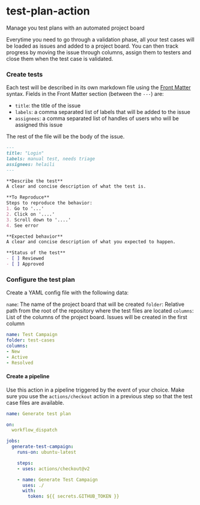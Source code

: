 # test-plan-action
Manage you test plans with an automated project board

Everytime you need to go through a validation phase, all your test cases will be loaded as issues and added to a project board. You can then track progress by moving the issue through columns, assign them to testers and close them when the test case is validated. 

### Create tests
Each test will be described in its own markdown file using the [Front Matter](https://jekyllrb.com/docs/front-matter/) syntax. Fields in the Front Matter section (between the `---`) are: 

- `title`: the title of the issue
- `labels`: a comma separated list of labels that will be added to the issue
- `assignees`: a comma separated list of handles of users who will be assigned this issue 

The rest of the file will be the body of the issue. 

```markdown
---
title: "Login"
labels: manual test, needs triage
assignees: helaili
---

**Describe the test**
A clear and concise description of what the test is.

**To Reproduce**
Steps to reproduce the behavior:
1. Go to '...'
2. Click on '....'
3. Scroll down to '....'
4. See error

**Expected behavior**
A clear and concise description of what you expected to happen.

**Status of the test**
- [ ] Reviewed
- [ ] Approved

```

### Configure the test plan

Create a YAML config file with the following data: 

`name`: The name of the project board that will be created
`folder`: Relative path from the root of the repository where the test files are located 
`columns`: List of the columns of the project board. Issues will be created in the first column 

```yaml
name: Test Campaign
folder: test-cases
columns:
- New
- Active
- Resolved
```

#### Create a pipeline

Use this action in a pipeline triggered by the event of your choice. Make sure you use the `actions/checkout` action in a previous step so that the test case files are available. 

```yaml
name: Generate test plan

on:
  workflow_dispatch

jobs:
  generate-test-campaign:
    runs-on: ubuntu-latest

    steps:
    - uses: actions/checkout@v2

    - name: Generate Test Campaign
      uses: ./
      with:
        token: ${{ secrets.GITHUB_TOKEN }}
```
